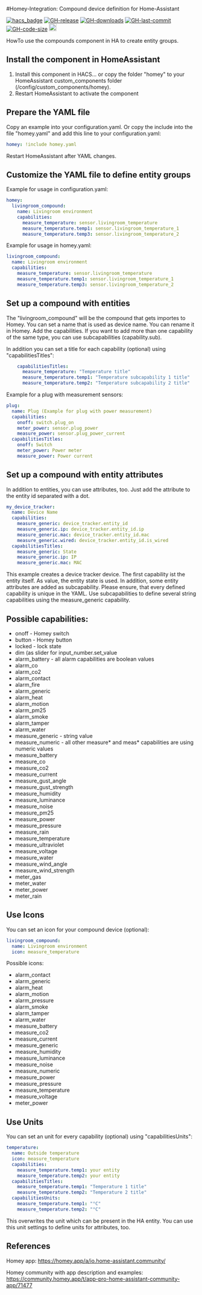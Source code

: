 #Homey-Integration: Compound device definition for Home-Assistant

[![hacs_badge](https://img.shields.io/badge/HACS-Default-orange.svg?style=flat-square)](https://github.com/hacs)
[![GH-release](https://img.shields.io/github/v/release/RonnyWinkler/homeassistant.homey.svg?style=flat-square)](https://github.com/RonnyWinkler/homeassistant.homey/releases)
[![GH-downloads](https://img.shields.io/github/downloads/RonnyWinkler/homeassistant.homey/total?style=flat-square)](https://github.com/RonnyWinkler/homeassistant.homey/releases)
[![GH-last-commit](https://img.shields.io/github/last-commit/RonnyWinkler/homeassistant.homey.svg?style=flat-square)](https://github.com/RonnyWinkler/homeassistant.homey/commits/master)
[![GH-code-size](https://img.shields.io/github/languages/code-size/RonnyWinkler/homeassistant.homey.svg?color=red&style=flat-square)](https://github.com/RonnyWinkler/homeassistant.homey)
<a href="https://paypal.me/winklerronny"><img src="https://www.paypalobjects.com/en_US/i/btn/btn_donate_SM.gif" height="20"></a>

HowTo use the compounds component in HA to create entity groups.

## Install the component in HomeAssistant

1) Install this component in HACS... or copy the folder "homey" to your HomeAssistant custom_components folder (/config/custom_components/homey).
2) Restart HomeAssistant to activate the component


## Prepare the YAML file

Copy an example into your configuration.yaml. Or copy the include into the file "homey.yaml" and add this line to your configuration.yaml:
```yaml
homey: !include homey.yaml
```
Restart HomeAssistant after YAML changes.

## Customize the YAML file to define entity groups

Example for usage in configuration.yaml:
```yaml
homey:
  livingroom_compound:
    name: Livingroom environment
    capabilities:
      measure_temperature: sensor.livingroom_temperature
      measure_temperature.temp1: sensor.livingroom_temperature_1
      measure_temperature.temp3: sensor.livingroom_temperature_2
```

Example for usage in homey.yaml:
```yaml
livingroom_compound:
  name: Livingroom environment
  capabilities:
    measure_temperature: sensor.livingroom_temperature
    measure_temperature.temp1: sensor.livingroom_temperature_1
    measure_temperature.temp3: sensor.livingroom_temperature_2
```

## Set up a compound with entities

The "livingroom_compound" will be the compound that gets importes to Homey.
You can set a name that is used as device name. You can rename it in Homey.
Add the capabilities. If you want to add more than one capability of the same type, you can use subcapabilities (capability.sub).

In addition you can set a title for each capability (optional) using "capabilitiesTitles":
```yaml
    capabilitiesTitles:
      measure_temperature: "Temperature title"
      measure_temperature.temp1: "Temperature subcapability 1 title"
      measure_temperature.temp2: "Temperature subcapability 2 title"
```

Example for a plug with measurement sensors:
```yaml
plug:
  name: Plug (Example for plug with power measurement)
  capabilities:
    onoff: switch.plug_on
    meter_power: sensor.plug_power
    measure_power: sensor.plug_power_current
  capabilitiesTitles:
    onoff: Switch
    meter_power: Power meter
    measure_power: Power current
```

## Set up a compound with entity attributes

In addition to entities, you can use attributes, too. 
Just add the attribute to the entity id separated with a dot.
```yaml
my_device_tracker:
  name: Device Name
  capabilities:
    measure_generic: device_tracker.entity_id
    measure_generic.ip: device_tracker.entity_id.ip
    measure_generic.mac: device_tracker.entity_id.mac
    measure_generic.wired: device_tracker.entity_id.is_wired
  capabilitiesTitles:
    measure_generic: State
    measure_generic.ip: IP
    measure_generic.mac: MAC
```

This example creates a device tracker device. The first capability ist the entity itself. As value, the entity state is used.
In addition, some entity attributes are added as subcapability. Please ensure, that every defined capability is unique in the YAML. Use subcapabilities to define several string capabilities using the measure_generic capability.


## Possible capabilities:

- onoff - Homey switch
- button - Homey button
- locked - lock state
- dim (as slider for input_number.set_value
- alarm_battery - all alarm capabilities are boolean values
- alarm_co
- alarm_co2
- alarm_contact
- alarm_fire
- alarm_generic
- alarm_heat
- alarm_motion
- alarm_pm25
- alarm_smoke
- alarm_tamper
- alarm_water
- measure_generic - string value
- measure_numeric - all other measure* and meas* capabilities are using numeric values
- measure_battery
- measure_co
- measure_co2
- measure_current
- measure_gust_angle
- measure_gust_strength
- measure_humidity
- measure_luminance
- measure_noise
- measure_pm25
- measure_power
- measure_pressure
- measure_rain
- measure_temperature
- measure_ultraviolet
- measure_voltage
- measure_water
- measure_wind_angle
- measure_wind_strength
- meter_gas
- meter_water
- meter_power
- meter_rain

## Use Icons

You can set an icon for your compound device  (optional):
```yaml
livingroom_compound:
  name: Livingroom environment
  icon: measure_temperature
```

Possible icons:
- alarm_contact
- alarm_generic
- alarm_heat
- alarm_motion
- alarm_pressure
- alarm_smoke
- alarm_tamper
- alarm_water
- measure_battery
- measure_co2
- measure_current
- measure_generic
- measure_humidity
- measure_luminance
- measure_noise
- measure_numeric
- measure_power
- measure_pressure
- measure_temperature
- measure_voltage
- meter_power

## Use Units

You can set an unit for every capability (optional) using "capabilitiesUnits":
```yaml
temperature:
  name: Outside temperature
  icon: measure_temperature
  capabilities:
    measure_temperature.temp1: your entity
    measure_temperature.temp2: your entity
  capabilitiesTitles:
    measure_temperature.temp1: "Temperature 1 title"
    measure_temperature.temp2: "Temperature 2 title"
  capabilitiesUnits:
    measure_temperature.temp1: "°C"
    measure_temperature.temp2: "°C"
```

This overwrites the unit which can be present in the HA entity.
You can use this unit settings to define units for attributes, too.

## References

Homey app:
https://homey.app/a/io.home-assistant.community/

Homey community with app description and examples:
https://community.homey.app/t/app-pro-home-assistant-community-app/71477